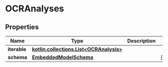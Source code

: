 
# OCRAnalyses

## Properties
Name | Type | Description | Notes
------------ | ------------- | ------------- | -------------
**iterable** | [**kotlin.collections.List&lt;OCRAnalysis&gt;**](OCRAnalysis.md) |  | 
**schema** | [**EmbeddedModelSchema**](EmbeddedModelSchema.md) |  |  [optional]



